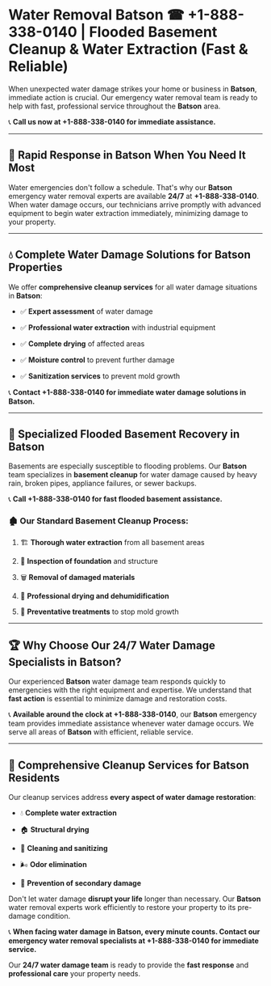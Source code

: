 # Water Removal Batson ☎ +1-888-338-0140 | Flooded Basement Cleanup & Water Extraction (Fast & Reliable)

When unexpected water damage strikes your home or business in **Batson**, immediate action is crucial. Our emergency water removal team is ready to help with fast, professional service throughout the **Batson** area. 

📞 **Call us now at +1-888-338-0140 for immediate assistance.**
---
## 🚀 Rapid Response in Batson When You Need It Most
Water emergencies don't follow a schedule. That's why our **Batson** emergency water removal experts are available **24/7** at **+1-888-338-0140**. When water damage occurs, our technicians arrive promptly with advanced equipment to begin water extraction immediately, minimizing damage to your property.
---
## 💧 Complete Water Damage Solutions for Batson Properties
We offer **comprehensive cleanup services** for all water damage situations in **Batson**:
- ✅ **Expert assessment** of water damage  
- ✅ **Professional water extraction** with industrial equipment  
- ✅ **Complete drying** of affected areas  
- ✅ **Moisture control** to prevent further damage  
- ✅ **Sanitization services** to prevent mold growth  
📞 **Contact +1-888-338-0140 for immediate water damage solutions in Batson.**
---
## 🌊 Specialized Flooded Basement Recovery in Batson
Basements are especially susceptible to flooding problems. Our **Batson** team specializes in **basement cleanup** for water damage caused by heavy rain, broken pipes, appliance failures, or sewer backups. 
📞 **Call +1-888-338-0140 for fast flooded basement assistance.**
### 🏚️ Our Standard Basement Cleanup Process:
1. 🏗️ **Thorough water extraction** from all basement areas  
2. 🔎 **Inspection of foundation** and structure  
3. 🗑️ **Removal of damaged materials**  
4. 💨 **Professional drying and dehumidification**  
5. 🚫 **Preventative treatments** to stop mold growth  
---
## 🏆 Why Choose Our 24/7 Water Damage Specialists in Batson?
Our experienced **Batson** water damage team responds quickly to emergencies with the right equipment and expertise. We understand that **fast action** is essential to minimize damage and restoration costs.
📞 **Available around the clock at +1-888-338-0140**, our **Batson** emergency team provides immediate assistance whenever water damage occurs. We serve all areas of **Batson** with efficient, reliable service.
---
## 🧹 Comprehensive Cleanup Services for Batson Residents
Our cleanup services address **every aspect of water damage restoration**:
- 💧 **Complete water extraction**  
- 🏠 **Structural drying**  
- 🧼 **Cleaning and sanitizing**  
- 🌬️ **Odor elimination**  
- 🚫 **Prevention of secondary damage**  
Don't let water damage **disrupt your life** longer than necessary. Our **Batson** water removal experts work efficiently to restore your property to its pre-damage condition.
📞 **When facing water damage in Batson, every minute counts. Contact our emergency water removal specialists at +1-888-338-0140 for immediate service.**
Our **24/7 water damage team** is ready to provide the **fast response** and **professional care** your property needs.

